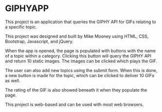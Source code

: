 # GIPHYAPP
This project is an application that queries the GIPHY API for GIFs relating to a specific topic.

This project was designed and built by Mike Mooney using HTML, CSS, Bootstrap, Javascript, and jQuery.

When the app is opened, the page is populated with buttons with the name of a topic within a category. Clicking this button will query the GIPHY API and return 10 static images. The images can be clicked which plays the GIF. 

The user can also add new topics using the submit form. When this is done, a new button is made for the topic, which can be clicked to deliver 10 GIFs as well. 

The rating of the GIF is also showed beneath it when they populate the page.

This project is web-based and can be used with most web browsers.


